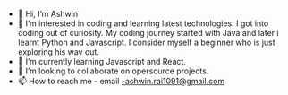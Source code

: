 - 👋 Hi, I’m Ashwin
- 👀 I’m interested in coding and learning latest technologies. I got into coding out of curiosity. My coding journey started with Java and later i learnt
Python and Javascript. I consider myself a beginner who is just exploring his way out.
- 🌱 I’m currently learning Javascript and React.
- 💞️ I’m looking to collaborate on opersource projects.
- 📫 How to reach me - email -ashwin.rai1091@gmail.com

<!---
AshwinRR91/AshwinRR91 is a ✨ special ✨ repository because its `README.md` (this file) appears on your GitHub profile.
You can click the Preview link to take a look at your changes.
--->
